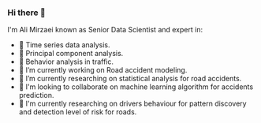### Hi there 👋

I'm Ali Mirzaei known as Senior Data Scientist and expert in:


- 🔭 Time series data analysis.
- 🌱 Principal component analysis.
- 👯 Behavior analysis in traffic.
- 🤔 I’m currently working on Road accident modeling.
- 🤔 I’m currently researching on statistical analysis for road accidents.
- 👯 I'm looking to collaborate on machine learning algorithm for accidents prediction.
- 🤔 I'm currently researching on drivers behaviour for pattern discovery and detection level of risk for roads.

